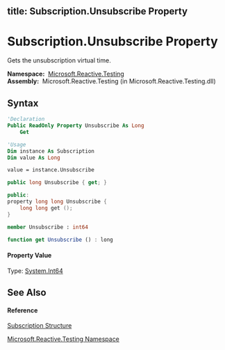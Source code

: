 title: Subscription.Unsubscribe Property
---
# Subscription.Unsubscribe Property

Gets the unsubscription virtual time.

**Namespace:**  [Microsoft.Reactive.Testing](Microsoft.Reactive.Testing/Microsoft.Reactive.Testing)  
**Assembly:**  Microsoft.Reactive.Testing (in Microsoft.Reactive.Testing.dll)

## Syntax

```vb
'Declaration
Public ReadOnly Property Unsubscribe As Long
    Get
```

```vb
'Usage
Dim instance As Subscription
Dim value As Long

value = instance.Unsubscribe
```

```csharp
public long Unsubscribe { get; }
```

```c++
public:
property long long Unsubscribe {
    long long get ();
}
```

```fsharp
member Unsubscribe : int64
```

```javascript
function get Unsubscribe () : long
```

#### Property Value

Type: [System.Int64](https://msdn.microsoft.com/en-us/library/6yy583ek)

## See Also

#### Reference

[Subscription Structure](Subscription/Subscription)

[Microsoft.Reactive.Testing Namespace](Microsoft.Reactive.Testing/Microsoft.Reactive.Testing)
